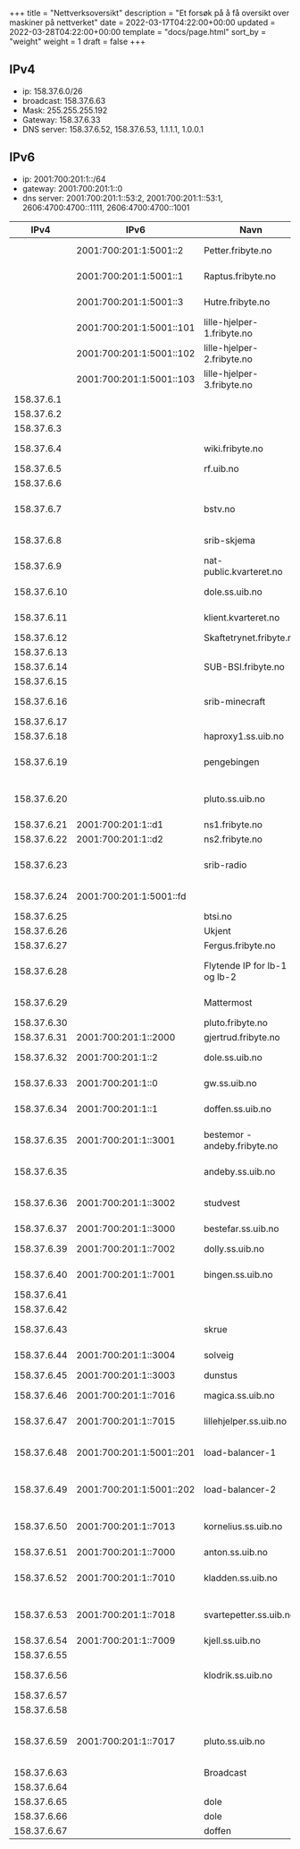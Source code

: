 +++
title = "Nettverksoversikt"
description = "Et forsøk på å få oversikt over maskiner på nettverket"
date = 2022-03-17T04:22:00+00:00
updated = 2022-03-28T04:22:00+00:00
template = "docs/page.html"
sort_by = "weight"
weight = 1
draft = false
+++

## IPv4

- ip: 158.37.6.0/26
- broadcast: 158.37.6.63
- Mask: 255.255.255.192
- Gateway: 158.37.6.33
- DNS server: 158.37.6.52, 158.37.6.53, 1.1.1.1, 1.0.0.1

## IPv6

- ip: 2001:700:201:1::/64
- gateway: 2001:700:201:1::0
- dns server: 2001:700:201:1::53:2, 2001:700:201:1::53:1, 2606:4700:4700::1111,
  2606:4700:4700::1001

| IPv4        | IPv6                     | Navn                         | Interface    | Kommentar                              |
| ----------- | ------------------------ | ---------------------------- | ------------ | -------------------------------------- |
|             | 2001:700:201:1:5001::2   | Petter.fribyte.no            |              | Kubernetes server node                 |
|             | 2001:700:201:1:5001::1   | Raptus.fribyte.no            |              | Kubernetes server node                 |
|             | 2001:700:201:1:5001::3   | Hutre.fribyte.no             |              | Kubernetes server node                 |
|             | 2001:700:201:1:5001::101 | lille-hjelper-1.fribyte.no   |              | Kubernetes agent node                  |
|             | 2001:700:201:1:5001::102 | lille-hjelper-2.fribyte.no   |              | Kubernetes agent node                  |
|             | 2001:700:201:1:5001::103 | lille-hjelper-3.fribyte.no   |              | Kubernetes agent node                  |
| 158.37.6.1  |                          |                              |              | (ledig)                                |
| 158.37.6.2  |                          |                              |              | (ledig)                                |
| 158.37.6.3  |                          |                              |              | (ledig)                                |
| 158.37.6.4  |                          | wiki.fribyte.no              |              | Zola wiki (konrad)                     |
| 158.37.6.5  |                          | rf.uib.no                    |              | (kunde)                                |
| 158.37.6.6  |                          |                              |              | (ledig)                                |
| 158.37.6.7  |                          | bstv.no                      |              | Wordpress (kunde) (konrad)             |
| 158.37.6.8  |                          | srib-skjema                  |              | (kunde) (konrad)                       |
| 158.37.6.9  |                          | nat-public.kvarteret.no      | carp1        | Felles addresse                        |
| 158.37.6.10 |                          | dole.ss.uib.no               | carp1        | Felles addresse                        |
| 158.37.6.11 |                          | klient.kvarteret.no          | carp1        | Felles addresse                        |
| 158.37.6.12 |                          | Skaftetrynet.fribyte.no      |              | Proxmox node                           |
| 158.37.6.13 |                          |                              |              | (ledig)                                |
| 158.37.6.14 |                          | SUB-BSI.fribyte.no           |              | (kunde)                                |
| 158.37.6.15 |                          |                              |              | (ledig)                                |
| 158.37.6.16 |                          | srib-minecraft               |              | (kunde) (konrad)                       |
| 158.37.6.17 |                          |                              |              | (ledig)                                |
| 158.37.6.18 |                          | haproxy1.ss.uib.no           |              | (dunstus)                              |
| 158.37.6.19 |                          | pengebingen                  |              | Docker-øko (intern) (konrad)           |
| 158.37.6.20 |                          | pluto.ss.uib.no              |              | Gammel webside server                  |
| 158.37.6.21 | 2001:700:201:1::d1       | ns1.fribyte.no               |              | Navnetjener                            |
| 158.37.6.22 | 2001:700:201:1::d2       | ns2.fribyte.no               |              | Navnetjener                            |
| 158.37.6.23 |                          | srib-radio                   |              | Docker-øko (kunde) (konrad)            |
| 158.37.6.24 | 2001:700:201:1:5001::fd  |                              |              | Rekursiv navnetjener                   |
| 158.37.6.25 |                          | btsi.no                      |              | (kunde)                                |
| 158.37.6.26 |                          | Ukjent                       |              | Ukjent                                 |
| 158.37.6.27 |                          | Fergus.fribyte.no            | eno4         | Proxmox node                           |
| 158.37.6.28 |                          | Flytende IP for lb-1 og lb-2 |              | delt mellom lb-1 og lb-2 VMer          |
| 158.37.6.29 |                          | Mattermost                   |              | (intern) (konrad)                      |
| 158.37.6.30 |                          | pluto.fribyte.no             |              | Proxmox node                           |
| 158.37.6.31 | 2001:700:201:1::2000     | gjertrud.fribyte.no          | vmbr0        | Proxmox                                |
| 158.37.6.32 | 2001:700:201:1::2        | dole.ss.uib.no               | em1          | Brannmur + DHCP                        |
| 158.37.6.33 | 2001:700:201:1::0        | gw.ss.uib.no                 | carp1        | Felles addresse                        |
| 158.37.6.34 | 2001:700:201:1::1        | doffen.ss.uib.no             | em1          | Brannmur + DHCP                        |
| 158.37.6.35 | 2001:700:201:1::3001     | bestemor - andeby.fribyte.no | br0 (eth0)   | Tidligere ganeti host + landingsserver |
| 158.37.6.35 |                          | andeby.ss.uib.no             | br0:0 (eth0) | Peker mot bestemor                     |
| 158.37.6.36 | 2001:700:201:1::3002     | studvest                     | eth0         | Docker-øko, (kunde) (konrad)           |
| 158.37.6.37 | 2001:700:201:1::3000     | bestefar.ss.uib.no           | br0 (eth0)   |                                        |
| 158.37.6.39 | 2001:700:201:1::7002     | dolly.ss.uib.no              | eth0         | (tilsynelatende ikke i bruk)           |
| 158.37.6.40 | 2001:700:201:1::7001     | bingen.ss.uib.no             | eth0         | Backup maskin                          |
| 158.37.6.41 |                          |                              |              | (ledig)                                |
| 158.37.6.42 |                          |                              |              | (ledig)                                |
| 158.37.6.43 |                          | skrue                        |              | Backup maskin                          |
| 158.37.6.44 | 2001:700:201:1::3004     | solveig                      | eth0         | ganeti host master                     |
| 158.37.6.45 | 2001:700:201:1::3003     | dunstus                      | eth0         | ganeti host                            |
| 158.37.6.46 | 2001:700:201:1::7016     | magica.ss.uib.no             | eth0         | gammel intern server                   |
| 158.37.6.47 | 2001:700:201:1::7015     | lillehjelper.ss.uib.no       | eth0         | gammel IRC - Quassel                   |
| 158.37.6.48 | 2001:700:201:1:5001::201 | load-balancer-1              | eth0         | Load balancer for kubernetes cluster   |
| 158.37.6.49 | 2001:700:201:1:5001::202 | load-balancer-2              | eth0         | Load balancer for kubernetes cluster   |
| 158.37.6.50 | 2001:700:201:1::7013     | kornelius.ss.uib.no          | eth0         | gammel overvåkning - Munin             |
| 158.37.6.51 | 2001:700:201:1::7000     | anton.ss.uib.no              | eth0         | gammel LDAP                            |
| 158.37.6.52 | 2001:700:201:1::7010     | kladden.ss.uib.no            | eth0         | DNS tjener (solveig) (master)          |
| 158.37.6.53 | 2001:700:201:1::7018     | svartepetter.ss.uib.no       | eth0         | DNS tjener (dunstus) (slave)           |
| 158.37.6.54 | 2001:700:201:1::7009     | kjell.ss.uib.no              | eth0         | (fergus)                               |
| 158.37.6.55 |                          |                              |              | (ledig)                                |
| 158.37.6.56 |                          | klodrik.ss.uib.no            | eth0         | LDAP server? (dunstus)                 |
| 158.37.6.57 |                          |                              |              | (ledig)                                |
| 158.37.6.58 |                          |                              |              | (ledig)                                |
| 158.37.6.59 | 2001:700:201:1::7017     | pluto.ss.uib.no              | eth0         | Diverse nettsider srib.no++ (solveig)  |
| 158.37.6.63 |                          | Broadcast                    | RESERVED     |                                        |
| 158.37.6.64 |                          |                              |              | (ledig)                                |
| 158.37.6.65 |                          | dole                         |              | Ekstern ip                             |
| 158.37.6.66 |                          | dole                         |              | Ekstern ip                             |
| 158.37.6.67 |                          | doffen                       |              | Ekstern ip                             |
